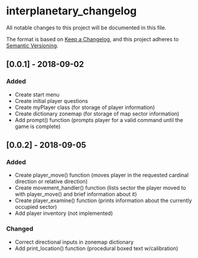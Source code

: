 # interplanetary_changelog
All notable changes to this project will be documented in this file.

The format is based on [Keep a Changelog](https://keepachangelog.com/en/1.0.0/),
and this project adheres to [Semantic Versioning](https://semver.org/spec/v2.0.0.html).

## [0.0.1] - 2018-09-02

### Added
- Create start menu
- Create initial player questions
- Create myPlayer class (for storage of player information)
- Create dictionary zonemap (for storage of map sector information)
- Add prompt() function (prompts player for a valid command until the game is complete)

## [0.0.2] - 2018-09-05

### Added
- Create player_move() function (moves player in the requested cardinal direction or relative direction)
- Create movement_handler() function (lists sector the player moved to with player_move() and brief information about it)
- Create player_examine() function (prints information about the currently occupied sector)
- Add player inventory (not implemented)

### Changed
- Correct directional inputs in zonemap dictionary
- Add print_location() function (procedural boxed text w/calibration)


